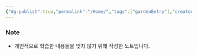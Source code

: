 ```yaml
---
{"dg-publish":true,"permalink":"/Home/","tags":["gardenEntry"],"created":"2024-05-11T11:36:51.369+09:00","updated":"2024-05-11T11:37:50.806+09:00"}
---
```


### Note

- 개인적으로 학습한 내용들을 잊지 않기 위해 작성한 노트입니다.